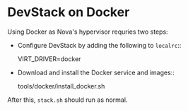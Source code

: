 # DevStack on Docker

Using Docker as Nova's hypervisor requries two steps:

* Configure DevStack by adding the following to `localrc`::

    VIRT_DRIVER=docker

* Download and install the Docker service and images::

    tools/docker/install_docker.sh

After this, `stack.sh` should run as normal.
